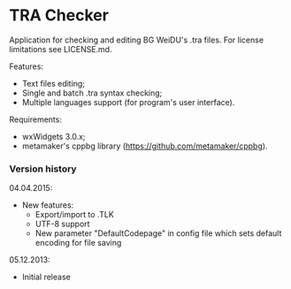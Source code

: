 # TRA Checker

Application for checking and editing BG WeiDU's .tra files.
For license limitations see LICENSE.md.

Features:
  - Text files editing;
  - Single and batch .tra syntax checking;
  - Multiple languages support (for program's user interface).

Requirements:
  - wxWidgets 3.0.x;
  - metamaker's cppbg library (https://github.com/metamaker/cppbg).
 
### Version history

04.04.2015:
  - New features: 
    - Export/import to .TLK
    - UTF-8 support
    - New parameter "DefaultCodepage" in config file which sets default encoding for file saving

05.12.2013:
  - Initial release
